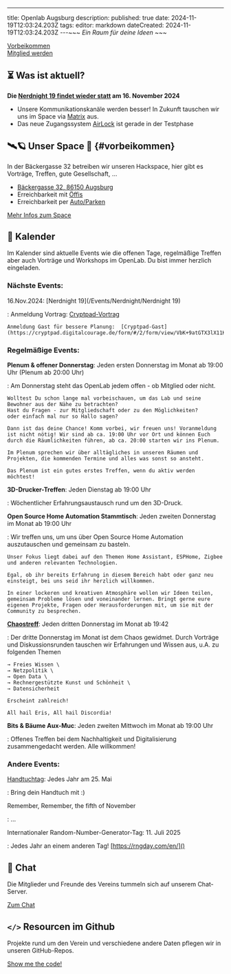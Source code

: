 ---
title: Openlab Augsburg
description: 
published: true
date: 2024-11-19T12:03:24.203Z
tags: 
editor: markdown
dateCreated: 2024-11-19T12:03:24.203Z
---\~\~\~ *Ein Raum für deine Ideen* \~\~\~

[Vorbeikommen](#vorbeikommen)  
[Mitglied werden](/Mitglieder/mitglied-werden)

## ⏳ Was ist aktuell?

**Die [Nerdnight 19 findet wieder statt](/Events/Nerdnight/Nerdnight_2019) am 16. November 2024**

* Unsere Kommunikationskanäle werden besser! In Zukunft tauschen wir uns im Space via [Matrix](/Space/Infrastruktur/chat) aus.
* Das neue Zugangssystem [AirLock](/Space/Infrastruktur/AirLock) ist gerade in der Testphase

## 🛰️🪐 Unser Space 🌌 {#vorbeikommen}

In der Bäckergasse 32 betreiben wir unseren Hackspace, hier gibt es Vorträge, Treffen, gute Gesellschaft, …

* [Bäckergasse 32, 86150 Augsburg](https://www.openstreetmap.org/way/89645828)
* Erreichbarkeit mit [Öffis](/Space/öffis)
* Erreichbarkeit per [Auto/Parken](/Space/parken)

[Mehr Infos zum Space](Space)

## 📅 Kalender

Im Kalender sind aktuelle Events wie die offenen Tage, regelmäßige Treffen aber auch Vorträge und Workshops im OpenLab. Du bist immer herzlich eingeladen.

### Nächste Events:

16.Nov.2024: [Nerdnight 19](/Events/Nerdnight/Nerdnight 19)

: Anmeldung Vortrag: [Cryptpad-Vortrag](https://cryptpad.digitalcourage.de/form/#/2/form/view/dp7c0edgZu9Ia3WJD7oHST4OYBviq6bav2HLJ+ioATA/)

    Anmeldung Gast für bessere Planung:  [Cryptpad-Gast](https://cryptpad.digitalcourage.de/form/#/2/form/view/VbK+9atGTX3lX11KwCrDl2yXF154YWHD8bY2iCEH+lI/)

### Regelmäßige Events:

__Plenum & offener Donnerstag__: Jeden ersten Donnerstag im Monat ab 19:00 Uhr (Plenum ab 20:00 Uhr)

: Am Donnerstag steht das OpenLab jedem offen - ob Mitglied oder nicht.

    Wolltest Du schon lange mal vorbeischauen, um das Lab und seine Bewohner aus der Nähe zu betrachten?
    Hast du Fragen - zur Mitgliedschaft oder zu den Möglichkeiten?
    oder einfach mal nur so Hallo sagen?

    Dann ist das deine Chance! Komm vorbei, wir freuen uns! Voranmeldung ist nicht nötig! Wir sind ab ca. 19:00 Uhr vor Ort und können Euch durch die Räumlichkeiten führen, ab ca. 20:00 starten wir ins Plenum.

    Im Plenum sprechen wir über alltägliches in unseren Räumen und Projekten, die kommenden Termine und alles was sonst so ansteht.

    Das Plenum ist ein gutes erstes Treffen, wenn du aktiv werden möchtest!

__3D-Drucker-Treffen__: Jeden Dienstag ab 19:00 Uhr

: Wöchentlicher Erfahrungsaustausch rund um den 3D-Druck.

__Open Source Home Automation Stammtisch__: Jeden zweiten Donnerstag im Monat ab 19:00 Uhr

: Wir treffen uns, um uns über Open Source Home Automation auszutauschen und gemeinsam zu basteln.

    Unser Fokus liegt dabei auf den Themen Home Assistant, ESPHome, Zigbee und anderen relevanten Technologien.

    Egal, ob ihr bereits Erfahrung in diesem Bereich habt oder ganz neu einsteigt, bei uns seid ihr herzlich willkommen.

    In einer lockeren und kreativen Atmosphäre wollen wir Ideen teilen, gemeinsam Probleme lösen und voneinander lernen. Bringt gerne eure eigenen Projekte, Fragen oder Herausforderungen mit, um sie mit der Community zu besprechen.

__[Chaostreff](https://c3a.de/)__: Jeden dritten Donnerstag im Monat ab 19:42

: Der dritte Donnerstag im Monat ist dem Chaos gewidmet. Durch Vorträge und Diskussionsrunden tauschen wir Erfahrungen und Wissen aus, u.A. zu folgenden Themen

    → Freies Wissen \
    → Netzpolitik \
    → Open Data \
    → Rechnergestützte Kunst und Schönheit \
    → Datensicherheit

    Erscheint zahlreich!

    All hail Eris, All hail Discordia!

__Bits & Bäume Aux-Muc__: Jeden zweiten Mittwoch im Monat ab 19:00 Uhr

: Offenes Treffen bei dem Nachhaltigkeit und Digitalisierung zusammengedacht werden. Alle willkommen!

### Andere Events:

[Handtuchtag](https://archive.org/details/per-anhalter-ins-all_20220521): Jedes Jahr am 25. Mai

: Bring dein Handtuch mit :)

Remember, Remember, the fifth of November

:  …

Internationaler Random-Number-Generator-Tag: 11. Juli 2025

: Jedes Jahr an einem anderen Tag! [https://rngday.com/en/]()

## 💬 Chat

Die Mitglieder und Freunde des Vereins tummeln sich auf unserem Chat-Server.

[Zum Chat](/Space/Infrastruktur/chat)

## `</>` Resourcen im Github

Projekte rund um den Verein und verschiedene andere Daten pflegen wir in unseren GitHub-Repos.

[Show me the code!](https://github.com/openlab-aux)
